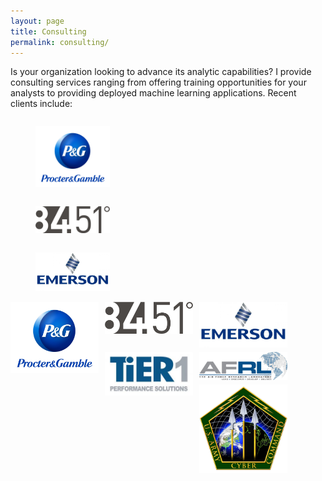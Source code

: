 ```yaml
---
layout: page
title: Consulting
permalink: consulting/
---
```


<STYLE TYPE="text/css"> 
<!-- 

figure {
    display: inline-block;
}

--> 
</STYLE>

Is your organization looking to advance its analytic capabilities?  I provide consulting services ranging from offering training opportunities for your analysts to providing deployed machine learning applications.  Recent clients include:


<figure>
    <img src="/public/images/consulting/maxresdefault.jpg" alt="" style="width: 28%;"/>
</figure>
<figure>
    <img src="/public/images/consulting/CEU-F6iWAAAkY5c.png" alt="" style="width: 28%;"/>
</figure>
<figure>
    <img src="/public/images/consulting/emerson-electric.jpg" alt="" style="width: 28%;"/>
</figure>

<div id="image-container1"> 
  <img src="/public/images/consulting/maxresdefault.jpg" style="float: left; width: 28%; margin-right: 2%; margin-bottom: 0.5em;">
  <img src="/public/images/consulting/CEU-F6iWAAAkY5c.png" style="float: left; width: 28%; margin-right: 2%; margin-bottom: 0.5em;">
  <img src="/public/images/consulting/emerson-electric.jpg" style="float: left; width: 28%; margin-right: 2%; margin-bottom: 0.5em;" >
</div>
  
<div id="image-container2"> 
  <img src="/public/images/consulting/fcc35a95fbd868fc70bab9aefb7fb66b.jpg" style="float: left; width: 28%; margin-right: 2%; margin-bottom: 0.5em;">
  <img src="/public/images/consulting/d185fc_98f6a41377db48dfa278c71262a10b76_mv2.jpg" style="float: left; width: 28%; margin-right: 2%; margin-bottom: 0.5em;">
  <img src="/public/images/consulting/US_Army_Cyber_Command_logo.png" style="float: left; width: 28%; margin-right: 2%; margin-bottom: 0.5em;" >
</div>
